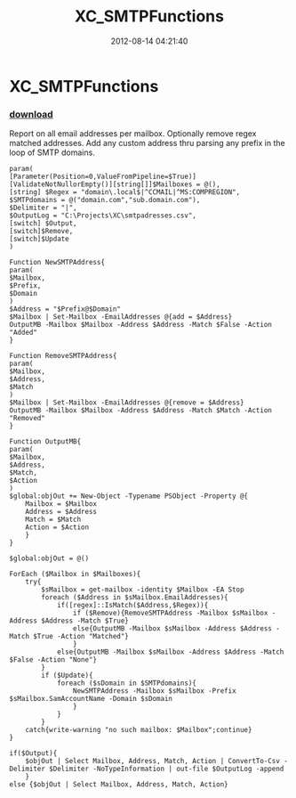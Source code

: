 ﻿---
pid:            3580
parent:         0
children:       
poster:         chriskenis
title:          XC_SMTPFunctions
date:           2012-08-14 04:21:40
description:    Report on all email addresses per mailbox. Optionally remove regex matched addresses. Add any custom address thru parsing any prefix in the loop of SMTP domains.

format:         posh
---

# XC_SMTPFunctions

### [download](3580.ps1)  

Report on all email addresses per mailbox. Optionally remove regex matched addresses. Add any custom address thru parsing any prefix in the loop of SMTP domains.


```posh
param(
[Parameter(Position=0,ValueFromPipeline=$True)]
[ValidateNotNullorEmpty()][string[]]$Mailboxes = @(),
[string] $Regex = "domain\.local$|^CCMAIL|^MS:COMPREGION",
$SMTPdomains = @("domain.com","sub.domain.com"),
$Delimiter = "|",
$OutputLog = "C:\Projects\XC\smtpadresses.csv",
[switch] $Output,
[switch]$Remove,
[switch]$Update
)

Function NewSMTPAddress{
param(
$Mailbox,
$Prefix,
$Domain
)
$Address = "$Prefix@$Domain"
$Mailbox | Set-Mailbox -EmailAddresses @{add = $Address}
OutputMB -Mailbox $Mailbox -Address $Address -Match $False -Action "Added"
}

Function RemoveSMTPAddress{
param(
$Mailbox,
$Address,
$Match
)
$Mailbox | Set-Mailbox -EmailAddresses @{remove = $Address}
OutputMB -Mailbox $Mailbox -Address $Address -Match $Match -Action "Removed"
}

Function OutputMB{
param(
$Mailbox,
$Address,
$Match,
$Action
)
$global:objOut += New-Object -Typename PSObject -Property @{
	Mailbox = $Mailbox
	Address = $Address
	Match = $Match
	Action = $Action
	}
}

$global:objOut = @()

ForEach ($Mailbox in $Mailboxes){
	try{
		$sMailbox = get-mailbox -identity $Mailbox -EA Stop
		foreach ($Address in $sMailbox.EmailAddresses){
			if([regex]::IsMatch($Address,$Regex)){
				if ($Remove){RemoveSMTPAddress -Mailbox $sMailbox -Address $Address -Match $True}
				else{OutputMB -Mailbox $sMailbox -Address $Address -Match $True -Action "Matched"}
				}
			else{OutputMB -Mailbox $sMailbox -Address $Address -Match $False -Action "None"}
		}
		if ($Update){
			foreach ($sDomain in $SMTPdomains){
				NewSMTPAddress -Mailbox $sMailbox -Prefix $sMailbox.SamAccountName -Domain $sDomain
				}
			}
		}
	catch{write-warning "no such mailbox: $Mailbox";continue}
}

if($Output){
	$objOut | Select Mailbox, Address, Match, Action | ConvertTo-Csv -Delimiter $Delimiter -NoTypeInformation | out-file $OutputLog -append
	}
else {$objOut | Select Mailbox, Address, Match, Action}


 
```
